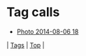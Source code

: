 <!--
title: Tag calls
date: 2020-06-28T15:26:59.803Z
tags:
-->
# Tag calls

 * [Photo 2014-08-06 18](93988879227.md)

| [Tags](tags.md) | [Top](index.md) |
